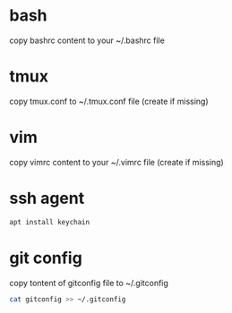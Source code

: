 # bash
copy bashrc content to your ~/.bashrc file
# tmux
copy tmux.conf to ~/.tmux.conf file (create if missing)
# vim
copy vimrc content to your ~/.vimrc file (create if missing)
# ssh agent
```bash
apt install keychain
```
# git config
copy tontent of gitconfig file to ~/.gitconfig
```bash
cat gitconfig >> ~/.gitconfig

